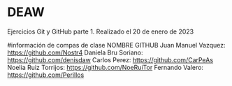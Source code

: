 # DEAW
Ejercicios Git y GitHub parte 1.
Realizado el 20 de enero de 2023

#información de compas de clase
NOMBRE                  GITHUB
Juan Manuel Vazquez:    https://github.com/Nostr4
Daniela Bru Soriano:    https://github.com/denisdaw
Carlos Perez:           https://github.com/CarPeAs
Noelia Ruiz Torrijos:   https://github.com/NoeRuiTor
Fernando Valero:        https://github.com/Perillos
